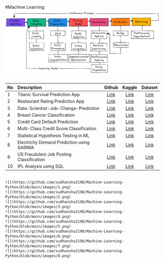 #Machine Learning
![](https://github.com/sudhanshu2198/Machine-Learning-Python/blob/main/images/0.png)
```http
```
| No | Description            | Github | Kaggle   | Dataset|
|:---| :--------------------- | :-----:  | :-----:  | :-----:|
|1| Titanic Survival Prediction App | [Link](https://github.com/sudhanshu2198/Titanic-Survival-Prediction-App)|  [Link](https://www.kaggle.com/code/sudhanshu2198/end-to-end-titanic-survival-prediction-app?scriptVersionId=120569132)        |   [Link](https://www.kaggle.com/competitions/titanic)     |
|2| Restaurant Rating Prediction App | [Link](https://github.com/sudhanshu2198/End-to-End-Restaurant-Rating-Prediction)|  [Link](https://www.kaggle.com/code/sudhanshu2198/end-to-end-machine-learning)        |   [Link](https://www.kaggle.com/datasets/himanshupoddar/zomato-bangalore-restaurants)     |
|3| Data-Scientist-Job-Change-Prediction | [Link](https://github.com/sudhanshu2198/Data-Scientist-Job-Change-Prediction)|  [Link](https://www.kaggle.com/code/sudhanshu2198/data-scientist-job-change-prediction)        |   [Link](https://www.kaggle.com/datasets/arashnic/hr-analytics-job-change-of-data-scientists)     |
|4| Breast Cancer Classification | [Link](https://github.com/sudhanshu2198/Breast-Cancer-Classification)|  [Link](https://www.kaggle.com/code/sudhanshu2198/techniques-for-imbalanced-classification-problems)        |   [Link](https://www.kaggle.com/datasets/sudhanshu2198/microcalcification-classification)     |
|5| Credit Card Default Prediction | [Link](https://github.com/sudhanshu2198/Credit-Card-Default-Prediction)|  [Link](https://www.kaggle.com/code/sudhanshu2198/credit-card-default-prediction)        |   [Link](https://www.kaggle.com/datasets/uciml/default-of-credit-card-clients-dataset)     |
|6| Multi-Class Credit Score Classification | [Link](https://github.com/sudhanshu2198/Multi-Class-Credit-Score-Classification)|  [Link](https://www.kaggle.com/code/sudhanshu2198/multi-class-credit-score-classification/notebook)        |   [Link](https://www.kaggle.com/datasets/parisrohan/credit-score-classification)     |
|7| Statistical Hypothesis Testing in ML | [Link](https://github.com/sudhanshu2198/Statistical-Hypothesis-Testing)|  [Link](https://www.kaggle.com/code/sudhanshu2198/statistical-hypothesis-testing-in-ml)        |   [Link](https://www.kaggle.com/datasets/uciml/default-of-credit-card-clients-dataset)     |
|8| Electricity Demand Prediction using SARIMA | [Link](https://github.com/sudhanshu2198/Electricity-Demand-Prediction-using-SARIMA)|  [Link](https://www.kaggle.com/code/sudhanshu2198/electricity-demand-prediction-using-sarima-eda)        |   [Link](https://www.kaggle.com/datasets/kandij/electric-production)     |
|9| US Fraudulent Job Posting Classification | [Link](https://github.com/sudhanshu2198/Fraudulent-Job-Posting-Prediction-)|  [Link](https://www.kaggle.com/code/sudhanshu2198/us-fraudulent-job-posting-prediction/notebook)        |   [Link](https://www.kaggle.com/datasets/shivamb/real-or-fake-fake-jobposting-prediction)     |
|10| IPL Analysis using SQL | [Link](https://github.com/sudhanshu2198/IPL-Analysis-using-SQL)|  [Link](https://www.kaggle.com/code/sudhanshu2198/ipl-sports-analysis-using-sql)        |   [Link](https://www.kaggle.com/datasets/harsha547/ipldatabase)     |

```http

![](https://github.com/sudhanshu2198/Machine-Learning-Python/blob/main/images/1.png)
![](https://github.com/sudhanshu2198/Machine-Learning-Python/blob/main/images/2.png)
![](https://github.com/sudhanshu2198/Machine-Learning-Python/blob/main/images/3.png)
![](https://github.com/sudhanshu2198/Machine-Learning-Python/blob/main/images/4.png)
![](https://github.com/sudhanshu2198/Machine-Learning-Python/blob/main/images/5.png)
![](https://github.com/sudhanshu2198/Machine-Learning-Python/blob/main/images/6.png)
![](https://github.com/sudhanshu2198/Machine-Learning-Python/blob/main/images/7.png)
![](https://github.com/sudhanshu2198/Machine-Learning-Python/blob/main/images/8.png)
